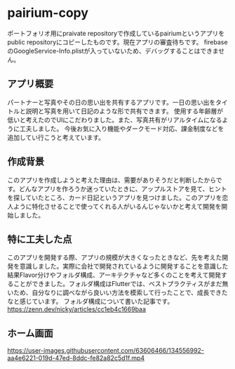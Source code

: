 # pairium-copy
ポートフォリオ用にpraivate repositoryで作成しているpairiumというアプリをpublic repositoryにコピーしたものです。現在アプリの審査待ちです。
firebaseのGoogleService-Info.plistが入っていないため、デバッグすることはできません。

## アプリ概要
パートナーと写真やその日の思い出を共有するアプリです。一日の思い出をタイトルと説明と写真を用いて日記のような形で共有できます。
使用する年齢層が低いと考えたのでUIにこだわりました。また、写真共有がリアルタイムになるように工夫しました。
今後お気に入り機能やダークモード対応、課金制度などを追加してい行こうと考えています。

## 作成背景
このアプリを作成しようと考えた理由は、需要がありそうだと判断したからです。どんなアプリを作ろうか迷っていたときに、アップルストアを見て、ヒントを探していたところ、カード日記というアプリを見つけました。このアプリを恋人ように特化させることで使ってくれる人がいるんじゃないかと考えて開発を開始しました。

## 特に工夫した点
このアプリを開発する際、アプリの規模が大きくなったときなど、先を考えた開発を意識しました。実際に会社で開発されているように開発することを意識した結果Flavor分けやフォルダ構成、アーキテクチャなど多くのことを考えて開発することができました。フォルダ構成はFlutterでは、ベストプラクティスがまだ無いため、自分なりに調べながら良いい方法を模索して行ったことで、成長できたなと感じています。
フォルダ構成について書いた記事です。
https://zenn.dev/nicky/articles/cc1eb4c1669baa

## ホーム画面
https://user-images.githubusercontent.com/63606466/134556992-aa4e6221-019d-47ed-8ddc-fe82a82c5d1f.mp4

